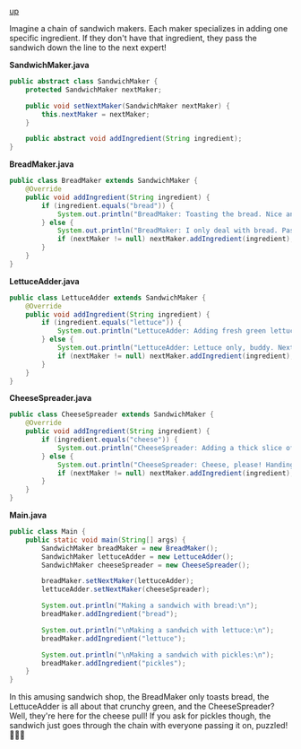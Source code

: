 [up](../README.md)

Imagine a chain of sandwich makers. Each maker specializes in adding one specific ingredient. If they don't have that ingredient, they pass the sandwich down the line to the next expert!

**SandwichMaker.java**
```java
public abstract class SandwichMaker {
    protected SandwichMaker nextMaker;

    public void setNextMaker(SandwichMaker nextMaker) {
        this.nextMaker = nextMaker;
    }

    public abstract void addIngredient(String ingredient);
}
```

**BreadMaker.java**
```java
public class BreadMaker extends SandwichMaker {
    @Override
    public void addIngredient(String ingredient) {
        if (ingredient.equals("bread")) {
            System.out.println("BreadMaker: Toasting the bread. Nice and crispy!");
        } else {
            System.out.println("BreadMaker: I only deal with bread. Passing on...");
            if (nextMaker != null) nextMaker.addIngredient(ingredient);
        }
    }
}
```

**LettuceAdder.java**
```java
public class LettuceAdder extends SandwichMaker {
    @Override
    public void addIngredient(String ingredient) {
        if (ingredient.equals("lettuce")) {
            System.out.println("LettuceAdder: Adding fresh green lettuce. Crunchy!");
        } else {
            System.out.println("LettuceAdder: Lettuce only, buddy. Next please...");
            if (nextMaker != null) nextMaker.addIngredient(ingredient);
        }
    }
}
```

**CheeseSpreader.java**
```java
public class CheeseSpreader extends SandwichMaker {
    @Override
    public void addIngredient(String ingredient) {
        if (ingredient.equals("cheese")) {
            System.out.println("CheeseSpreader: Adding a thick slice of cheese. Yummy!");
        } else {
            System.out.println("CheeseSpreader: Cheese, please! Handing off...");
            if (nextMaker != null) nextMaker.addIngredient(ingredient);
        }
    }
}
```

**Main.java**
```java
public class Main {
    public static void main(String[] args) {
        SandwichMaker breadMaker = new BreadMaker();
        SandwichMaker lettuceAdder = new LettuceAdder();
        SandwichMaker cheeseSpreader = new CheeseSpreader();

        breadMaker.setNextMaker(lettuceAdder);
        lettuceAdder.setNextMaker(cheeseSpreader);

        System.out.println("Making a sandwich with bread:\n");
        breadMaker.addIngredient("bread");

        System.out.println("\nMaking a sandwich with lettuce:\n");
        breadMaker.addIngredient("lettuce");

        System.out.println("\nMaking a sandwich with pickles:\n");
        breadMaker.addIngredient("pickles");
    }
}
```

In this amusing sandwich shop, the BreadMaker only toasts bread, the LettuceAdder is all about that crunchy green, and the CheeseSpreader? Well, they're here for the cheese pull! If you ask for pickles though, the sandwich just goes through the chain with everyone passing it on, puzzled! 🍞🥬🧀
